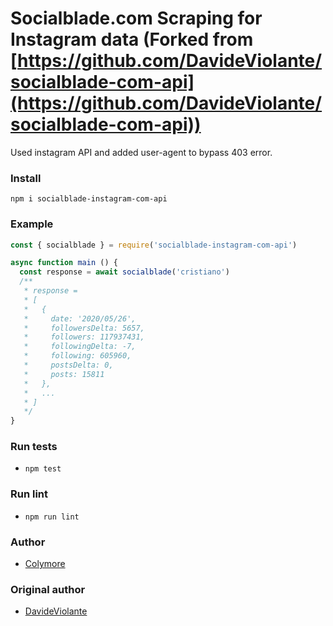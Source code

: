 # Socialblade.com Scraping for Instagram data (Forked from [https://github.com/DavideViolante/socialblade-com-api](https://github.com/DavideViolante/socialblade-com-api))

Used instagram API and added user-agent to bypass 403 error.

### Install
`npm i socialblade-instagram-com-api`

### Example
```js
const { socialblade } = require('socialblade-instagram-com-api')

async function main () {
  const response = await socialblade('cristiano')
  /**
   * response = 
   * [
   *   {
   *     date: '2020/05/26',
   *     followersDelta: 5657,
   *     followers: 117937431,
   *     followingDelta: -7,
   *     following: 605960,
   *     postsDelta: 0,
   *     posts: 15811
   *   },
   *   ...
   * ]
   */
}
```

### Run tests
- `npm test`

### Run lint
- `npm run lint`

### Author
- [Colymore](https://github.com/colymore/)
### Original author
- [DavideViolante](https://github.com/DavideViolante/)

